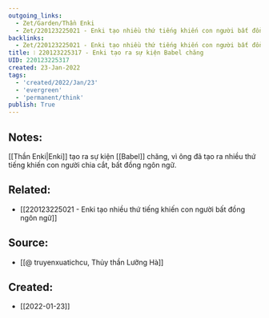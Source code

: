 ```yaml
---
outgoing_links:
  - Zet/Garden/Thần Enki
  - Zet/220123225021 - Enki tạo nhiều thứ tiếng khiến con người bất đồng ngôn ngữ
backlinks:
  - Zet/220123225021 - Enki tạo nhiều thứ tiếng khiến con người bất đồng ngôn ngữ
title: ❕ 220123225317 - Enki tạo ra sự kiện Babel chăng
UID: 220123225317
created: 23-Jan-2022
tags:
  - 'created/2022/Jan/23'
  - 'evergreen'
  - 'permanent/think'
publish: True
---
```

## Notes:
[[Thần Enki|Enki]] tạo ra sự kiện [[Babel]] chăng, vì ông đã tạo ra nhiều thứ tiếng khiến con người chia cắt, bất đồng ngôn ngữ.

## Related:
- [[220123225021 - Enki tạo nhiều thứ tiếng khiến con người bất đồng ngôn ngữ]]

## Source:
- [[@ truyenxuatichcu, Thủy thần Lưỡng Hà]]


## Created:
- [[2022-01-23]]
